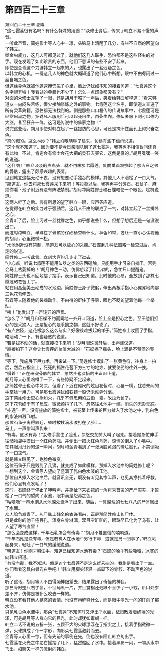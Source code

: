 # 第四百二十三章

第四百二十三章 剧毒\
“这七霞莲很有名吗？有什么特殊的用途？”众修士身后，传来了韩立不紧不慢的声音。\
一听此声音，简姓修士等人心中一凛，头脑马上清醒了几分，有些不自然的回望向了韩立。\
噬金虫威力，这几人可都见过了。就他们这几人联手，恐怕都不是这些怪虫的对手。现在发现了如此珍贵的东西，他们下意识的有些不安了起来。\
即使是金青这个力邀韩立一起来的人，也露出了一丝迟疑之色。\
以韩立的心机，一看这几人的神色就大概知道了他们心中所想，眼中不由得闪过一丝自嘲之色。\
但这丝异色就被他迅速掩饰进了心里，脸上仍犹如不知的接着问道：“七霞莲这个名字很奇特！我看过的典籍也不少了！怎么一点印象都没有？”\
对面的众修士互望了一眼，还是胡月干咳了一声后，笑着给韩立解释道：“看来韩道友一向闷头苦练，很少接触修炼之外的事物。七霞莲这个名字，即使道友查遍了所有灵草典籍，恐怕都无法找到的。倒是那些口口相传的传说故事中，七霞莲可是经常出现之物。据说凡人服用后可以起死回生，白骨生肉。修仙者服下则可以修为大涨，甚至狂升一阶。这可是传说中的仙家之物！”\
说完这些话。胡月即使对韩立起了一丝提防的心思，可还是掩不住面孔上的兴奋之色。\
“真的假的。这么神妙？”韩立的眼睛眯了起来，仿佛有些不信的说道。\
“这个就不知道了。因为要不是今日亲眼见到了这七霞莲，我等也不相信世间还真有此物！不过，肯定会有修士会花大把的灵石去买它，这倒是真的。”胡月嘿嘿一笑的说道。\
“这样啊！”韩立淡淡的点点头，就不再瞅那七霞莲，反而垂首观察起了那洁白之极的骨骸，露出了颇感兴趣的表情。\
见到韩立这幅无动于衷，没有想要动手独吞的模样。其他几人不暗松了一口大气。\
“简道友，你去将那七霞莲采下来吧！等拍卖以后，我等再平分灵石。石仙子，麻烦你看下池子附近有没有阵法禁制。”胡月冲简姓修士和石蝶暗使一个眼色，趁机说道。\
这两人听了之后。若有所思的望了韩立一眼，应声答应道。\
在觉得在韩立的实力过于强劲后，这几人不由的联成了一气，对韩立起了一丝排外之心。\
金青听了后，脸上闪过一丝犹豫之色，似乎想说些什么，但想了想后还是一句没说出口。\
而这时的韩立，半蹲在了骨骸旁仔细检查着什么。神色如常。这让一直小心注视他的胡月，心里微微一松。\
“水池附近没有禁制，简道友可以放心的采摘。”石蝶用几种法器略一检查过后，肯定的说道。\
简姓修士一听此言。立刻大喜的几步走了过去。\
“小心点。听说七霞莲不能用法器之类的东西碰触，只能用手才可亲自摘下。否则会马上枯萎掉的！”胡月神色一动，仿佛想起了什么似的，急忙开口提醒道。\
简姓修士头也不回地摆了摆手，表示自己已知道。此时他的心思，全放到了那株七霞莲的花苞上了。\
站在用晶莹美玉砌成的水池边。简姓修士身子微躬，伸出两根手指小心翼翼地向那三色花苞伸去。\
石蝶等人随着他的采摘动作。不由得的屏住了呼吸，眼也不眨的望着他每一个举动。\
“咦！”他发出了一声诧异的声音。\
“怎么了？”胡月和石蝶不约而同地一齐开口问道，脸上全是担心之色。至于他们担心的是采摘人，还是担心的是采摘之物，这就不好说了。\
“有点古怪，这花根怎么这么结实？好像很难拔起的样子。”简姓修士收回了手指，略活动了一下，有些疑惑的说道。\
“若是拔不动的话，就直接掐下来吧！”胡月眼珠微转后，出声建议道。\
“直接掐下？这会让七霞莲的价值大减的！”石蝶摇了摇头，脸上满是不赞同的表情。\
“等下，我施展下巨力术，再来试一下。”简姓修士摸出了一张黄色符，往身上一拍后，然后五指全上，死死的抓住花苞下方三寸的地方，就要使劲的往外一拽。\
“慢着！”正在研究骨骸的韩立，忽然头也没抬的出声阻止道。\
胡月等人心里咯噔了一下，有些惊疑不定起来。\
那简姓修士也心中发凉，但看了下近在咫尺的炫目花苞时，心里一横，犹若未闻的手掌猛一用力。可是那七霞莲犹如铁铸一般仍未动弹分毫。\
这下简姓修士更心急如火，几乎不假思索的五指一紧，改拉为掐了。\
这下花苞终于有了反应，微微颤抖了几下，忽然往水池中一缩，消失的无影无踪。\
“扑通”一声。没有提放的简姓修士，被花茎上传来的巨力扯入了水池之中，乳白色的水液四溅飞射。\
那位石仙子离得较近，顿时被数滴水液打在了脸上。\
马上，一声惨叫声传来！\
“有毒，这水有毒！”女修手蒙住了脸孔，惊怒交加的大叫了起来。接着她急忙伸手往储物袋中摸出一个红色药瓶，并倒出一把火红色丹药，惊惶的倒入了小嘴中。\
在其服用丹药的这一瞬间，胡月和金青看到了一张满脸黄泡的糜烂脸孔，不禁倒吸了一口凉气。\
就是韩立瞅见了，也脸色微变。\
这位石仙子只是贱到了几滴，就变成了如此模样，那掉入水池中的简姓修士呢？\
一想到这个，金青等人望向了盛满了乳白色水液的玉池。\
那位自从掉入水池中后，就音讯全无，既没有听见其惨叫声，也见其挣扎着呼救。他们心里有点发毛了！\
这时，石蝶终于停止了呻吟声，并撕扯下来衣裙的一角将秀首蒙的严严实实，才暂松了一口气的望向了水池，眼中满是怨毒之色。\
“咕噜噜”一串水泡从水池深处漂浮了出来。随后，一具腐烂的七七八八的尸体飘出了水面。\
众人脸色发青了。从尸骸上残余的衣饰看来，正是那简姓修士的尸体。\
只是此时的他千疮百孔，浑身白骨淋漓，双目空旷旷的，眼珠早已化为了乌有，让人望了寒气直冒！\
“怎么会变成这样，千年石乳怎会有奇毒？”胡月不能置信的喃喃道。\
“千年石乳是没有毒，但是若有人在水池中另行下毒，这就是另一回事了。”韩立站起身来，轻吐了一口气的缓缓说道。\
“韩道友！你刚才喊住手，难道已经知道水池有毒？”石蝶的嗓子有些嘶哑，冰寒的向韩立问道。\
“有没有毒，我不知道。但是这个七霞莲不是这么好采摘的，我倒是看出了一点。你们看看这具白骨的右手吧！”韩立用脚尖轻轻一点脚下的骨骸，不动声色的说道。\
听了这话，胡月等人不由得凝神细望去，结果露出了奇怪的神色。\
那白骨的整只右手骨，不但乌黑一片，并且食指还残缺不全少了一小截，断口处参差不齐，仿佛是被什么咬去一样的。\
韩立没有看其他人疑惑的表情，也没有再解释什么，而是眼中寒光一闪的盯向了那水池。\
只见乳白色水液中，那朵“七霞莲”不知何时又浮出了水面，依旧散发着绚丽的光泽，可是胡月等人看向它的目光，此时却犹如毒蝎一样。\
韩立二话不说的五指一张，五颗不大的火球漂浮在了指尖之上，接着手指微微一弹，火球排成了个一字形，向那朵七霞莲激射而去。\
金青等人心里一惊，但有先前的事例在先，倒也没有阻止韩立的出手。\
七霞莲在火光之中左右摇摆了几下，猛然缩回了水中。接着黑影一闪，一物从水中飞出，如箭矢一样的激射向韩立。
